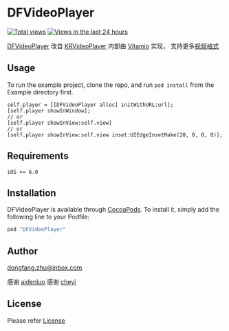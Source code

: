 # DFVideoPlayer

[![Total views](https://sourcegraph.com/api/repos/github.com/zhudongfang/DFVideoPlayer/.counters/views.png)](https://sourcegraph.com/github.com/zhudongfang/DFVideoPlayer)
[![Views in the last 24 hours](https://sourcegraph.com/api/repos/github.com/zhudongfang/DFVideoPlayer/.counters/views-24h.png)](https://sourcegraph.com/github.com/zhudongfang/DFVideoPlayer)

[DFVideoPlayer](https://github.com/zhudongfang/DFVideoPlayer/) 改自 [KRVideoPlayer](https://github.com/36Kr-Mobile/KRVideoPlayer) 内部由 [Vitamio](https://github.com/yixia/Vitamio-iOS) 实现， 支持更多[视频格式](https://www.vitamio.org/en/License/)

## Usage

To run the example project, clone the repo, and run `pod install` from the Example directory first.

```
self.player = [[DFVideoPlayer alloc] initWithURL:url];
[self.player showInWindow];
// or
[self.player showInView:self.view]
// or
[self.player showInView:self.view inset:UIEdgeInsetMake(20, 0, 0, 0)];

```

## Requirements

```
iOS >= 6.0
```

## Installation

DFVideoPlayer is available through [CocoaPods](http://cocoapods.org). To install
it, simply add the following line to your Podfile:

```ruby
pod "DFVideoPlayer"
```

## Author

dongfang.zhu@inbox.com

感谢 [aidenluo](http://weibo.com/1840543654)
感谢 [cheyi](http://weibo.com/322160605)

## License

Please refer [License](http://www.vitamio.org/en/License/)
